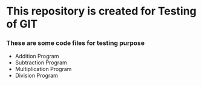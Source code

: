 <h1> This repository is created for Testing of GIT </h1>
<h3>These are some code files for testing purpose</h3>
<ul>
	<li>Addition Program</li>
	<li>Subtraction Program</li>
	<li>Multiplication Program</li>
	<li>Division Program</li>
</ul>

